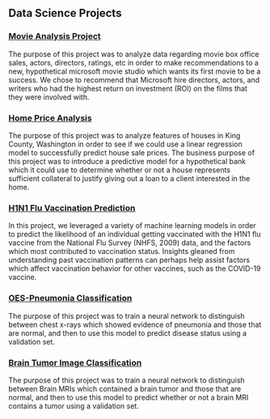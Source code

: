 ## Data Science Projects


 ### [Movie Analysis Project](https://github.com/Shoemaker703/Movie_Analysis_Project)

The purpose of this project was to analyze data regarding movie box office sales, actors, directors, ratings, etc  in order to make recommendations to a new, hypothetical microsoft movie studio which wants its first movie to be a success. We chose to recommend that Microsoft hire directors, actors, and writers who had the highest return on investment (ROI) on the films that they were involved with.

### [Home Price Analysis](https://github.com/ElyLin/HomePriceAnalysis)

The purpose of this project was to analyze features of houses in King County, Washington in order to see if we could use a linear regression model to successfully predict house sale prices. The business purpose of this project was to introduce a predictive model for a hypothetical bank which it could use to determine whether or not a house represents sufficient collateral to justify giving out a loan to a client interested in the home.

### [H1N1 Flu Vaccination Prediction](https://github.com/emykes/Flu_Vaccination_ML)

In this project, we leveraged a variety of machine learning models in order to predict the likelihood of an individual getting vaccinated with the H1N1 flu vaccine from the National Flu Survey (NHFS, 2009) data, and the factors which most contributed to vaccination status. Insights gleaned from understanding past vaccination patterns can perhaps help assist factors which affect vaccination behavior for other vaccines, such as the COVID-19 vaccine.

### [OES-Pneumonia Classification](https://github.com/austint1121/OES-PneumoniaClassification)

The purpose of this project was to train a neural network to distinguish between chest x-rays which showed evidence of pneumonia and those that are normal, and then to use this model to predict disease status using a validation set.

### [Brain Tumor Image Classification](https://github.com/brooke57/BrainTumorImageClassification)

The purpose of this project was to train a neural network to distinguish between Brain MRIs  which contained a brain tumor and those that are normal, and then to use this model to predict  whether or not a brain MRI contains a tumor using a validation set.



